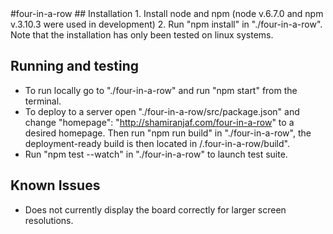 <snippet>
  <content>
#four-in-a-row
## Installation
1. Install node and npm (node v.6.7.0 and npm v.3.10.3 were used in development)
2. Run "npm install" in "./four-in-a-row". Note that the installation has only
been tested on linux systems.

## Running and testing
* To run locally go to "./four-in-a-row" and run "npm start" from the terminal.  
* To deploy to a server open "./four-in-a-row/src/package.json" and change 
  "homepage": "http://shamiranjaf.com/four-in-a-row"
to a desired homepage. Then run "npm run build" in
"./four-in-a-row", the deployment-ready build is then 
located in /.four-in-a-row/build".  
* Run "npm test --watch" in "./four-in-a-row" to launch test suite.  

## Known Issues
* Does not currently display the board correctly for larger screen resolutions.  
</content>
  <tabTrigger></tabTrigger>
</snippet>
